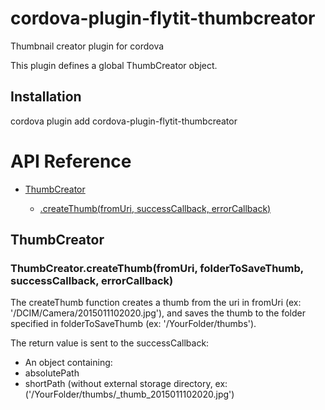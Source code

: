 # cordova-plugin-flytit-thumbcreator
Thumbnail creator plugin for cordova

This plugin defines a global ThumbCreator object.

## Installation
cordova plugin add cordova-plugin-flytit-thumbcreator

# API Reference


* [ThumbCreator](#thumbCreator)
  * [.createThumb(fromUri, successCallback, errorCallback)](#thumbCreator.createThumb)
  
  <a name="thumbCreator"></a>
## ThumbCreator

### ThumbCreator.createThumb(fromUri, folderToSaveThumb, successCallback, errorCallback)
The createThumb function creates a thumb from the uri in fromUri (ex: '/DCIM/Camera/2015011102020.jpg'), and saves the thumb to the folder specified in folderToSaveThumb (ex: '/YourFolder/thumbs'). 

The return value is sent to the successCallback:
 -  An object containing:
  - absolutePath
  - shortPath (without external storage directory, ex: ('/YourFolder/thumbs/_thumb_2015011102020.jpg')
 